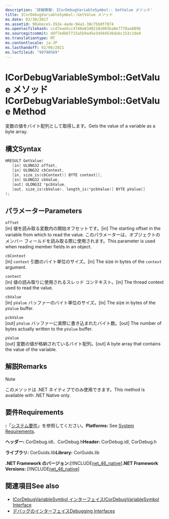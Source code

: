 ```yaml
---
description: '詳細情報: ICorDebugVariableSymbol:: GetValue メソッド'
title: ICorDebugVariableSymbol::GetValue メソッド
ms.date: 03/30/2017
ms.assetid: 90abece1-392e-4ade-94a1-30c75b0f7074
ms.openlocfilehash: ccd7eae5cc4740e83d0210a903ba0e7778aa8896
ms.sourcegitcommit: ddf7edb67715a5b9a45e3dd44536dabc153c1de0
ms.translationtype: MT
ms.contentlocale: ja-JP
ms.lasthandoff: 02/06/2021
ms.locfileid: "99790569"
---
```

# <a name="icordebugvariablesymbolgetvalue-method"></a><span data-ttu-id="d619c-103">ICorDebugVariableSymbol::GetValue メソッド</span><span class="sxs-lookup"><span data-stu-id="d619c-103">ICorDebugVariableSymbol::GetValue Method</span></span>

<span data-ttu-id="d619c-104">変数の値をバイト配列として取得します。</span><span class="sxs-lookup"><span data-stu-id="d619c-104">Gets the value of a variable as a byte array.</span></span>  
  
## <a name="syntax"></a><span data-ttu-id="d619c-105">構文</span><span class="sxs-lookup"><span data-stu-id="d619c-105">Syntax</span></span>  
  
```cpp  
HRESULT GetValue(  
   [in] ULONG32 offset,  
   [in] ULONG32 cbContext,  
   [in, size_is(cbContext)] BYTE context[],  
   [in] ULONG32 cbValue,  
   [out] ULONG32 *pcbValue,  
   [out, size_is(cbValue), length_is(*pcbValue)] BYTE pValue[]  
);  
```  
  
## <a name="parameters"></a><span data-ttu-id="d619c-106">パラメーター</span><span class="sxs-lookup"><span data-stu-id="d619c-106">Parameters</span></span>  

 `offset`  
 <span data-ttu-id="d619c-107">[in] 値を読み取る変数内の開始オフセットです。</span><span class="sxs-lookup"><span data-stu-id="d619c-107">[in] The starting offset in the variable from which to read the value.</span></span> <span data-ttu-id="d619c-108">このパラメーターは、オブジェクトのメンバー フィールドを読み取る際に使用されます。</span><span class="sxs-lookup"><span data-stu-id="d619c-108">This parameter is used when reading member fields in an object.</span></span>  
  
 `cbContext`  
 <span data-ttu-id="d619c-109">[in] `context` 引数のバイト単位のサイズ。</span><span class="sxs-lookup"><span data-stu-id="d619c-109">[in] The size in bytes of the `context` argument.</span></span>  
  
 `context`  
 <span data-ttu-id="d619c-110">[in] 値の読み取りに使用されるスレッド コンテキスト。</span><span class="sxs-lookup"><span data-stu-id="d619c-110">[in] The thread context used to read the value.</span></span>  
  
 `cbValue`  
 <span data-ttu-id="d619c-111">[in] `pValue` バッファーのバイト単位のサイズ。</span><span class="sxs-lookup"><span data-stu-id="d619c-111">[in] The size in bytes of the `pValue` buffer.</span></span>  
  
 `pcbValue`  
 <span data-ttu-id="d619c-112">[out] `pValue` バッファーに実際に書き込まれたバイト数。</span><span class="sxs-lookup"><span data-stu-id="d619c-112">[out] The number of bytes actually written to the `pValue` buffer.</span></span>  
  
 `pValue`  
 <span data-ttu-id="d619c-113">[out] 変数の値が格納されているバイト配列。</span><span class="sxs-lookup"><span data-stu-id="d619c-113">[out] A byte array that contains the value of the variable.</span></span>  
  
## <a name="remarks"></a><span data-ttu-id="d619c-114">解説</span><span class="sxs-lookup"><span data-stu-id="d619c-114">Remarks</span></span>  
  
> [!NOTE]
> <span data-ttu-id="d619c-115">このメソッドは .NET ネイティブでのみ使用できます。</span><span class="sxs-lookup"><span data-stu-id="d619c-115">This method is available with .NET Native only.</span></span>  
  
## <a name="requirements"></a><span data-ttu-id="d619c-116">要件</span><span class="sxs-lookup"><span data-stu-id="d619c-116">Requirements</span></span>  

 <span data-ttu-id="d619c-117">**:**「[システム要件](../../get-started/system-requirements.md)」を参照してください。</span><span class="sxs-lookup"><span data-stu-id="d619c-117">**Platforms:** See [System Requirements](../../get-started/system-requirements.md).</span></span>  
  
 <span data-ttu-id="d619c-118">**ヘッダー:** CorDebug.idl、CorDebug.h</span><span class="sxs-lookup"><span data-stu-id="d619c-118">**Header:** CorDebug.idl, CorDebug.h</span></span>  
  
 <span data-ttu-id="d619c-119">**ライブラリ:** CorGuids.lib</span><span class="sxs-lookup"><span data-stu-id="d619c-119">**Library:** CorGuids.lib</span></span>  
  
 <span data-ttu-id="d619c-120">**.NET Framework のバージョン:**[!INCLUDE[net_46_native](../../../../includes/net-46-native-md.md)]</span><span class="sxs-lookup"><span data-stu-id="d619c-120">**.NET Framework Versions:** [!INCLUDE[net_46_native](../../../../includes/net-46-native-md.md)]</span></span>  
  
## <a name="see-also"></a><span data-ttu-id="d619c-121">関連項目</span><span class="sxs-lookup"><span data-stu-id="d619c-121">See also</span></span>

- [<span data-ttu-id="d619c-122">ICorDebugVariableSymbol インターフェイス</span><span class="sxs-lookup"><span data-stu-id="d619c-122">ICorDebugVariableSymbol Interface</span></span>](icordebugvariablesymbol-interface.md)
- [<span data-ttu-id="d619c-123">デバッグのインターフェイス</span><span class="sxs-lookup"><span data-stu-id="d619c-123">Debugging Interfaces</span></span>](debugging-interfaces.md)
